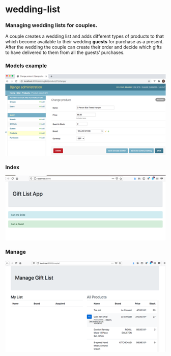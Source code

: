 # wedding-list

### Managing wedding lists for couples. 

A couple creates a wedding list and adds different types of products to that which become available to their wedding **guests** for purchase as a present. After the wedding the couple can create their order and decide which gifts to have delivered to them from all the guests’ purchases.

### Models example
![initial models](screenshots/admin.png)

### Index
![Two roles](screenshots/index.png)

### Manage
![Product list and Gift list side by side](screenshots/manage.png)
